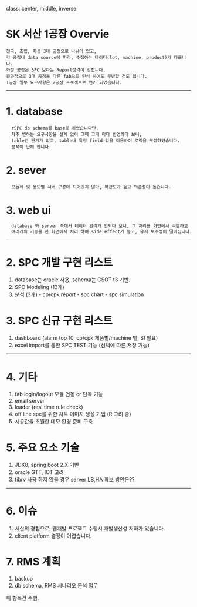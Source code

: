 class: center, middle, inverse

# SK 서산 1공장 Overvie
```terminal
전극, 조립, 화성 3대 공정으로 나뉘어 있고,
각 공정내 data source에 따라, 수집하는 데이터(lot, machine, product)가 다릅니다.
화성 공정은 SPC 보다는 Report성격이 강합니다.
결과적으로 3대 공정을 다른 fab으로 인식 하여도 무방할 정도 입니다.
1공장 일부 요구사항은 2공장 프로젝트로 연기 되었습니다.
```

---

# 1. database
```terminal
  rSPC db schema를 base로 하였습니다만,
  자주 변하는 요구사항을 설계 없이 그때 그때 마다 반영하다 보니,
  table간 관계가 없고, table내 특정 field 값을 이용하여 로직을 구성하였습니다.
  분석이 난해 합니다.
```

# 2. sever
```terminal
  모듈화 및 용도별 서버 구성이 되어있지 않아, 복잡도가 높고 의존성이 높습니다.
```

# 3. web ui
```sh
  database 와 server 쪽에서 데이터 관리가 안되다 보니, 그 처리를 화면에서 수행하고 있습니다.
  여러개의 기능을 한 화면에서 처리 하여 side effect가 높고, 유지 보수성이 떨어집니다.
```

---

# 2. SPC 개발 구현 리스트
  1. database는 oracle 사용, schema는 CSOT t3 기반.
  2. SPC Modeling (13개)
  3. 분석 (3개)
    - cp/cpk report
    - spc chart
    - spc simulation

# 3. SPC 신규 구현 리스트
  1. dashboard (alarm top 10, cp/cpk  제품별/machine 별, SI 필요)
  2. excel import를 통한 SPC TEST 기능 (선택에 따른 저장 기능)

---

# 4. 기타
  1. fab login/logout 모듈 연동 or 단독 기능
  2. email server
  3. loader (real time rule check)
  4. off line spc를 위한 차트 이미지 생성 기법 (R 고려 중)
  5. 시공간을 초월한 데모 환경 준비 구축

# 5. 주요 요소 기술
  1. JDK8, spring boot 2.X 기반
  2. oracle GTT, IOT 고려
  3. tibrv 사용 하지 않을 경우 server LB,HA 확보 방안은??

---

# 6. 이슈
  1. 서산의 경험으로, 웹개발 프로젝트 수행시 개발생산성 저하가 있습니다.
  2. client platform 결정이 어렵습니다.

# 7. RMS 계획
1. backup
2. db schema, RMS 시나리오 분석 업무

위 항목건 수행.
